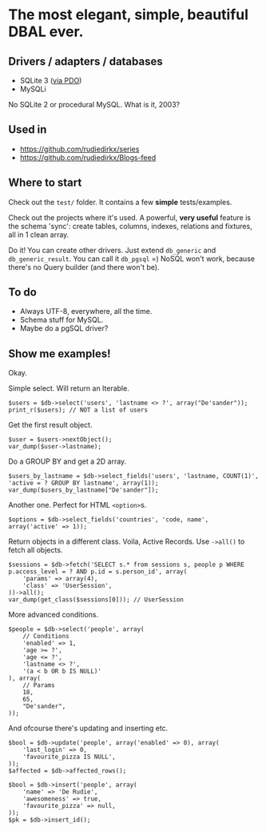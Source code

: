 
The most elegant, simple, beautiful DBAL ever.
====


Drivers / adapters / databases
----

* SQLite 3 ([via PDO](http://nl3.php.net/manual/en/ref.pdo-sqlite.php))
* MySQLi

No SQLite 2 or procedural MySQL. What is it, 2003?


Used in
----

* https://github.com/rudiedirkx/series
* https://github.com/rudiedirkx/Blogs-feed


Where to start
----

Check out the `test/` folder. It contains a few **simple** tests/examples.

Check out the projects where it's used. A powerful, **very useful** feature
is the schema 'sync': create tables, columns, indexes, relations and fixtures,
all in 1 clean array.

Do it! You can create other drivers. Just extend `db_generic` and
`db_generic_result`. You can call it `db_pgsql` =) NoSQL won't work, because
there's no Query builder (and there won't be).


To do
----

* Always UTF-8, everywhere, all the time.
* Schema stuff for MySQL.
* Maybe do a pgSQL driver?


Show me examples!
----

Okay.

Simple select. Will return an Iterable.

	$users = $db->select('users', 'lastname <> ?', array("De'sander"));
	print_r($users); // NOT a list of users

Get the first result object.

	$user = $users->nextObject();
	var_dump($user->lastname);

Do a GROUP BY and get a 2D array.

	$users_by_lastname = $db->select_fields('users', 'lastname, COUNT(1)', 'active = ? GROUP BY lastname', array(1));
	var_dump($users_by_lastname["De'sander"]);

Another one. Perfect for HTML `<option>`s.

	$options = $db->select_fields('countries', 'code, name', array('active' => 1));

Return objects in a different class. Voila, Active Records. Use `->all()` to fetch all objects.

	$sessions = $db->fetch('SELECT s.* from sessions s, people p WHERE p.access_level = ? AND p.id = s.person_id', array(
		'params' => array(4),
		'class' => 'UserSession',
	))->all();
	var_dump(get_class($sessions[0])); // UserSession

More advanced conditions.

	$people = $db->select('people', array(
		// Conditions
		'enabled' => 1,
		'age >= ?',
		'age <= ?',
		'lastname <> ?',
		'(a < b OR b IS NULL)'
	), array(
		// Params
		18,
		65,
		"De'sander",
	));

And ofcourse there's updating and inserting etc.

	$bool = $db->update('people', array('enabled' => 0), array(
		'last_login' => 0,
		'favourite_pizza IS NULL',
	));
	$affected = $db->affected_rows();
	
	$bool = $db->insert('people', array(
		'name' => 'De Rudie',
		'awesomeness' => true,
		'favourite_pizza' => null,
	));
	$pk = $db->insert_id();


